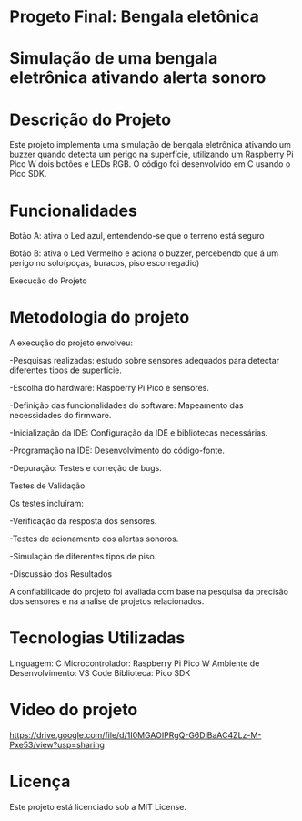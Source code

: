 # Progeto Final: Bengala eletônica

# Simulação de uma bengala eletrônica ativando alerta sonoro

# Descrição do Projeto

Este projeto implementa uma simulação de bengala eletrônica ativando um buzzer quando detecta um perigo na superfície, utilizando um Raspberry Pi Pico W dois botões e LEDs RGB. O código foi desenvolvido em C usando o Pico SDK.

# Funcionalidades

Botão A: ativa o Led azul, entendendo-se que o terreno está seguro

Botão B: ativa o Led Vermelho e aciona o buzzer, percebendo que á um perigo no solo(poças, buracos, piso escorregadio)

Execução do Projeto

# Metodologia do projeto

A execução do projeto envolveu:

-Pesquisas realizadas: estudo sobre sensores adequados para detectar diferentes tipos de superfície.

-Escolha do hardware: Raspberry Pi Pico e sensores.

-Definição das funcionalidades do software: Mapeamento das necessidades do firmware.

-Inicialização da IDE: Configuração da IDE e bibliotecas necessárias.

-Programação na IDE: Desenvolvimento do código-fonte.

-Depuração: Testes e correção de bugs.

Testes de Validação

Os testes incluíram:

-Verificação da resposta dos sensores.

-Testes de acionamento dos alertas sonoros.

-Simulação de diferentes tipos de piso.

-Discussão dos Resultados

A confiabilidade do projeto foi avaliada com base na pesquisa da precisão dos sensores e na analise de projetos relacionados.

# Tecnologias Utilizadas

Linguagem: C
Microcontrolador: Raspberry Pi Pico W
Ambiente de Desenvolvimento: VS Code
Biblioteca: Pico SDK

# Video do projeto

https://drive.google.com/file/d/1I0MGAOIPRgQ-G6DlBaAC4ZLz-M-Pxe53/view?usp=sharing

# Licença

Este projeto está licenciado sob a MIT License.

